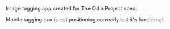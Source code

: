 Image tagging app created for The Odin Project spec.

Mobile tagging box is not positioning correctly but it's functional.
